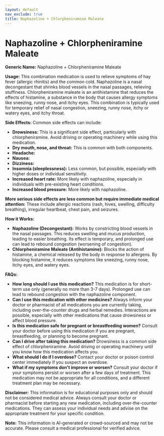 ```yaml
---
layout: default
nav_exclude: true
title: Naphazoline + Chlorpheniramine Maleate
---
```


# Naphazoline + Chlorpheniramine Maleate

**Generic Name:** Naphazoline + Chlorpheniramine Maleate

**Usage:** This combination medication is used to relieve symptoms of hay fever (allergic rhinitis) and the common cold.  Naphazoline is a nasal decongestant that shrinks blood vessels in the nasal passages, relieving stuffiness. Chlorpheniramine maleate is an antihistamine that reduces the effects of histamine, a substance in the body that causes allergy symptoms like sneezing, runny nose, and itchy eyes.  This combination is typically used for temporary relief of nasal congestion, sneezing, runny nose, itchy or watery eyes, and itchy throat.

**Side Effects:**  Common side effects can include:

* **Drowsiness:** This is a significant side effect, particularly with chlorpheniramine. Avoid driving or operating machinery while using this medication.
* **Dry mouth, nose, and throat:** This is common with both components.
* **Headache:**
* **Nausea:**
* **Dizziness:**
* **Insomnia (sleeplessness):**  Less common, but possible, especially with higher doses or individual sensitivity.
* **Increased heart rate:**  More likely with naphazoline, especially in individuals with pre-existing heart conditions.
* **Increased blood pressure:** More likely with naphazoline.


**More serious side effects are less common but require immediate medical attention:**  These include allergic reactions (rash, hives, swelling, difficulty breathing), irregular heartbeat, chest pain, and seizures.

**How it Works:**

* **Naphazoline (Decongestant):**  Works by constricting blood vessels in the nasal passages. This reduces swelling and mucus production, leading to easier breathing.  Its effect is temporary, and prolonged use can lead to rebound congestion (worsening of congestion).
* **Chlorpheniramine Maleate (Antihistamine):** Blocks the action of histamine, a chemical released by the body in response to allergens.  By blocking histamine, it reduces symptoms like sneezing, runny nose, itchy eyes, and watery eyes.

**FAQs:**

* **How long should I use this medication?**  This medication is for short-term use only (generally no more than 3-7 days).  Prolonged use can lead to rebound congestion with the naphazoline component.
* **Can I use this medication with other medicines?**  Always inform your doctor or pharmacist of all medications you are currently taking, including over-the-counter drugs and herbal remedies.  Interactions are possible, especially with other medications that cause drowsiness or affect blood pressure.
* **Is this medication safe for pregnant or breastfeeding women?** Consult your doctor before using this medication if you are pregnant, breastfeeding, or planning to become pregnant.
* **Can I drive after taking this medication?**  Drowsiness is a common side effect of chlorpheniramine. Avoid driving or operating machinery until you know how this medication affects you.
* **What should I do if I overdose?**  Contact your doctor or poison control center immediately if you suspect an overdose.
* **What if my symptoms don't improve or worsen?**  Consult your doctor if your symptoms persist or worsen after a few days of treatment.  This medication may not be appropriate for all conditions, and a different treatment plan may be necessary.


**Disclaimer:** This information is for educational purposes only and should not be considered medical advice. Always consult your doctor or pharmacist before starting any new medication, including over-the-counter medications.  They can assess your individual needs and advise on the appropriate treatment for your specific condition.


**Note:** This information is AI-generated or crowd-sourced and may not be accurate. Please consult a medical professional for verified advice.
